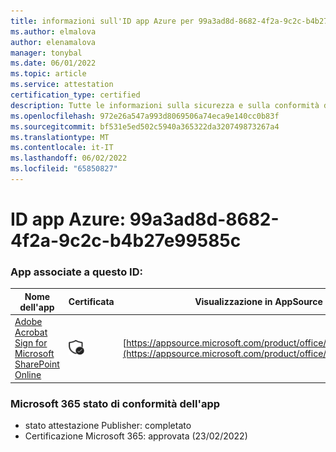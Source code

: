 ```yaml
---
title: informazioni sull'ID app Azure per 99a3ad8d-8682-4f2a-9c2c-b4b27e99585c
ms.author: elmalova
author: elenamalova
manager: tonybal
ms.date: 06/01/2022
ms.topic: article
ms.service: attestation
certification_type: certified
description: Tutte le informazioni sulla sicurezza e sulla conformità disponibili per 99a3ad8d-8682-4f2a-9c2c-b4b27e99585c.
ms.openlocfilehash: 972e26a547a993d8069506a74eca9e140cc0b83f
ms.sourcegitcommit: bf531e5ed502c5940a365322da320749873267a4
ms.translationtype: MT
ms.contentlocale: it-IT
ms.lasthandoff: 06/02/2022
ms.locfileid: "65850827"
---
```

# <a name="azure-app-id-99a3ad8d-8682-4f2a-9c2c-b4b27e99585c"></a>ID app Azure: 99a3ad8d-8682-4f2a-9c2c-b4b27e99585c


### <a name="apps-associated-with-this-id"></a>App associate a questo ID:
| **Nome dell'app** | **Certificata** | **Visualizzazione in AppSource** |
|--------------|---------------|-----------------------|
| [Adobe Acrobat Sign for Microsoft SharePoint Online](../forward/WA104381012.md) | <img alt="Certified application badge" src="../media/certified-badge.png" height="25" width="25" /> | [https://appsource.microsoft.com/product/office/WA104381012](https://appsource.microsoft.com/product/office/WA104381012) |

### <a name="microsoft-365-app-compliance-status"></a>Microsoft 365 stato di conformità dell'app
- stato attestazione Publisher: completato
- Certificazione Microsoft 365: approvata (23/02/2022)
